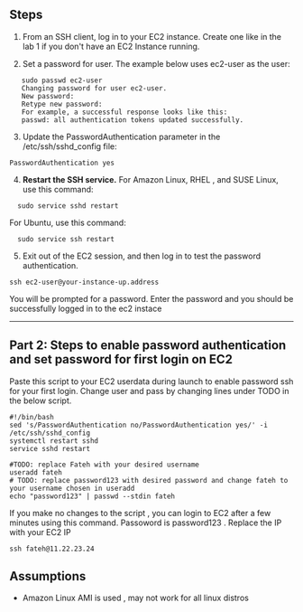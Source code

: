 

## Steps
1. From an SSH client, log in to your EC2 instance. Create one like in the lab 1 if you don't have an EC2 Instance running. 


2. Set a password for user. The example below uses ec2-user as the user:
 ```console
    sudo passwd ec2-user
    Changing password for user ec2-user.
    New password:
    Retype new password:
    For example, a successful response looks like this:
    passwd: all authentication tokens updated successfully.
 ```



3. Update the PasswordAuthentication parameter in the /etc/ssh/sshd_config file:
  
  ```console
  PasswordAuthentication yes
  ```

4. **Restart the SSH service.**
    For Amazon Linux, RHEL , and SUSE Linux, use this command:
  ```console
    sudo service sshd restart
  ```
   For Ubuntu, use this command:
  ```console
    sudo service ssh restart
  ```

5. Exit out of the EC2 session, and then log in to test the password authentication. 
```console
ssh ec2-user@your-instance-up.address
```
 You will be prompted for a password. Enter the password and you should be successfully logged in to the ec2 instace
 


---
## Part 2: Steps to enable password authentication and set password for first login on EC2
Paste this script to your EC2 userdata during launch to enable password ssh for your first login. Change user and pass by changing lines under TODO in the below script.

```
#!/bin/bash
sed 's/PasswordAuthentication no/PasswordAuthentication yes/' -i /etc/ssh/sshd_config
systemctl restart sshd
service sshd restart

#TODO: replace Fateh with your desired username
useradd fateh
# TODO: replace password123 with desired password and change fateh to your username chosen in useradd 
echo "password123" | passwd --stdin fateh
```

If you make no changes to the script , you can login to EC2 after a few minutes using this command. Passoword is password123 . Replace the IP with your EC2 IP
```
ssh fateh@11.22.23.24
```
## Assumptions
- Amazon Linux AMI is used , may not work for all linux distros




